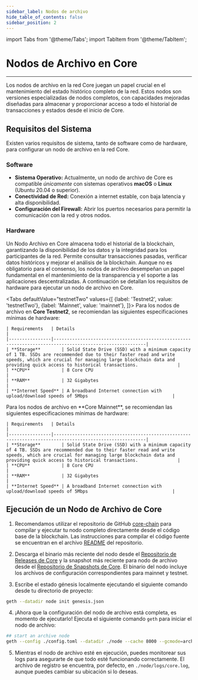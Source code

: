 ```yaml
---
sidebar_label: Nodos de archivo
hide_table_of_contents: false
sidebar_position: 2
---
```


import Tabs from '@theme/Tabs';
import TabItem from '@theme/TabItem';

# Nodos de Archivo en Core

---

Los nodos de archivo en la red Core juegan un papel crucial en el mantenimiento del estado histórico completo de la red. Estos nodos son versiones especializadas de nodos completos, con capacidades mejoradas diseñadas para almacenar y proporcionar acceso a todo el historial de transacciones y estados desde el inicio de Core.

## Requisitos del Sistema

Existen varios requisitos de sistema, tanto de software como de hardware, para configurar un nodo de archivo en la red Core.

### Software

- **Sistema Operativo:** Actualmente, un nodo de archivo de Core es compatible _únicamente_ con sistemas operativos **macOS** o **Linux** (Ubuntu 20.04 o superior).
- **Conectividad de Red:** Conexión a internet estable, con baja latencia y alta disponibilidad.
- **Configuración del Firewall:** Abrir los puertos necesarios para permitir la comunicación con la red y otros nodos.

### Hardware

Un Nodo Archivo en Core almacena todo el historial de la blockchain, garantizando la disponibilidad de los datos y la integridad para los participantes de la red. Permite consultar transacciones pasadas, verificar datos históricos y mejorar el análisis de la blockchain. Aunque no es obligatorio para el consenso, los nodos de archivo desempeñan un papel fundamental en el mantenimiento de la transparencia y el soporte a las aplicaciones descentralizadas. A continuación se detallan los requisitos de hardware para ejecutar un nodo de archivo en Core.

<Tabs
defaultValue="testnetTwo"
values={[
{label: 'Testnet2', value: 'testnetTwo'},
{label: 'Mainnet', value: 'mainnet'},
]}> <TabItem value="testnetTwo">
Para los nodos de archivo en **Core Testnet2**, se recomiendan las siguientes especificaciones mínimas de hardware:

```
| Requirements   | Details                                                                                                 |  
|----------------|---------------------------------------------------------------------------------------------------------|
| **Storage**        | Solid State Drive (SSD) with a minimum capacity of 1 TB. SSDs are recommended due to their faster read and write speeds, which are crucial for managing large blockchain data and providing quick access to historical transactions.               |
| **CPU**            | 8 Core CPU                                                                                          |
| **RAM**            | 32 Gigabytes                                                                                        |
| **Internet Speed** | A broadband Internet connection with upload/download speeds of 5Mbps                                |
```

  </TabItem>

  <TabItem value="mainnet">
Para los nodos de archivo en **Core Mainnet**, se recomiendan las siguientes especificaciones mínimas de hardware:

```
| Requirements   | Details                                                                                                 |  
|----------------|---------------------------------------------------------------------------------------------------------|
| **Storage**        | Solid State Drive (SSD) with a minimum capacity of 4 TB. SSDs are recommended due to their faster read and write speeds, which are crucial for managing large blockchain data and providing quick access to historical transactions.               |
| **CPU**            | 8 Core CPU                                                                                          |
| **RAM**            | 32 Gigabytes                                                                                        |
| **Internet Speed** | A broadband Internet connection with upload/download speeds of 5Mbps                                |
```

  </TabItem>
</Tabs>

## Ejecución de un Nodo de Archivo de Core

1. Recomendamos utilizar el repositorio de GitHub [core-chain](https://github.com/coredao-org/core-chain) para compilar y ejecutar tu nodo completo directamente desde el código base de la blockchain. Las instrucciones para compilar el código fuente se encuentran en el archivo [README](https://github.com/coredao-org/core-chain#building-the-source) del repositorio.

2. Descarga el binario más reciente del nodo desde el [Repositorio de Releases de Core](https://github.com/coredao-org/core-chain/releases/latest) y la snapshot más reciente para nodo de archivo desde el [Repositorio de Snapshots de Core](https://github.com/coredao-org/core-snapshots?tab=readme-ov-file#archive-full). El binario del nodo incluye los archivos de configuración correspondientes para mainnet y testnet.

3. Escribe el estado génesis localmente ejecutando el siguiente comando desde tu directorio de proyecto:

```bash
geth --datadir node init genesis.json
```

4. ¡Ahora que la configuración del nodo de archivo está completa, es momento de ejecutarlo! Ejecuta el siguiente comando `geth` para iniciar el nodo de archivo:

```bash
## start an archive node
geth --config ./config.toml --datadir ./node --cache 8000 --gcmode=archive --syncmode=full
```

5. Mientras el nodo de archivo esté en ejecución, puedes monitorear sus logs para asegurarte de que todo esté funcionando correctamente. El archivo de registro se encuentra, por defecto, en `./node/logs/core.log`, aunque puedes cambiar su ubicación si lo deseas.



